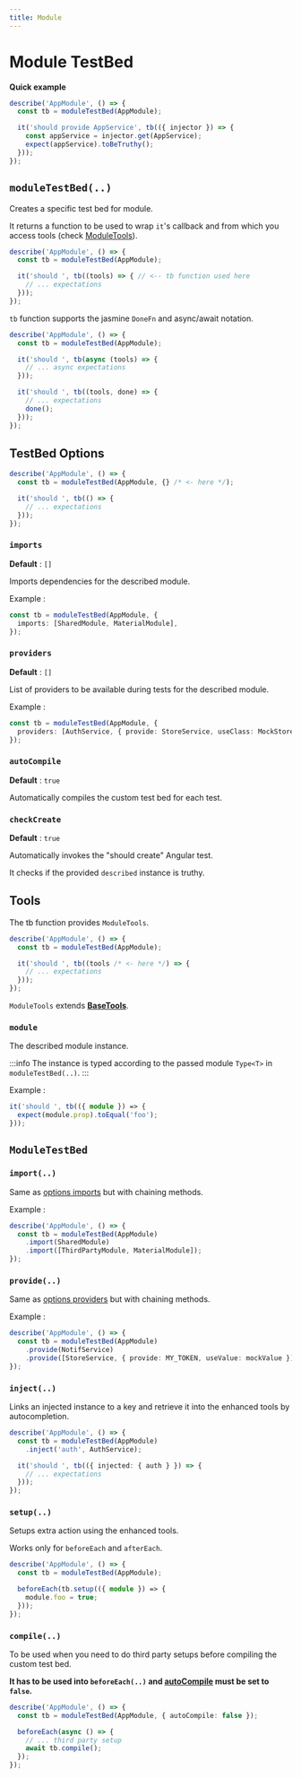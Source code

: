 ```yaml
---
title: Module
---
```


# Module TestBed

**Quick example**

```ts
describe('AppModule', () => {
  const tb = moduleTestBed(AppModule);

  it('should provide AppService', tb(({ injector }) => {
    const appService = injector.get(AppService);
    expect(appService).toBeTruthy();
  }));
});
```

## `moduleTestBed(..)`

Creates a specific test bed for module.

It returns a function to be used to wrap `it`'s callback and from which you access tools (check [ModuleTools](#tools)).

```ts
describe('AppModule', () => {
  const tb = moduleTestBed(AppModule);

  it('should ', tb((tools) => { // <-- tb function used here
    // ... expectations
  }));
});
```

`tb` function supports the jasmine `DoneFn` and async/await notation.

```ts
describe('AppModule', () => {
  const tb = moduleTestBed(AppModule);

  it('should ', tb(async (tools) => {
    // ... async expectations
  }));

  it('should ', tb((tools, done) => {
    // ... expectations
    done();
  }));
});
```

## TestBed Options

```ts
describe('AppModule', () => {
  const tb = moduleTestBed(AppModule, {} /* <- here */);

  it('should ', tb(() => {
    // ... expectations
  }));
});
```

### `imports`

**Default** : `[]`

Imports dependencies for the described module.

Example :

```ts
const tb = moduleTestBed(AppModule, {
  imports: [SharedModule, MaterialModule],
});
```

### `providers`

**Default** : `[]`

List of providers to be available during tests for the described module.

Example :

```ts
const tb = moduleTestBed(AppModule, {
  providers: [AuthService, { provide: StoreService, useClass: MockStoreService }],
});
```

### `autoCompile`

**Default** : `true`

Automatically compiles the custom test bed for each test.

### `checkCreate`

**Default** : `true`

Automatically invokes the "should create" Angular test.

It checks if the provided `described` instance is truthy.

## Tools

The tb function provides `ModuleTools`.

```ts
describe('AppModule', () => {
  const tb = moduleTestBed(AppModule);

  it('should ', tb((tools /* <- here */) => {
    // ... expectations
  }));
});
```

`ModuleTools` extends **[BaseTools](../common/base-tools)**.

### `module`

The described module instance.

:::info
The instance is typed according to the passed module `Type<T>` in `moduleTestBed(..)`.
:::

Example :

```ts
it('should ', tb(({ module }) => {
  expect(module.prop).toEqual('foo');
}));
```

## `ModuleTestBed`

### `import(..)`

Same as [options imports](#imports) but with chaining methods.

Example :

```ts
describe('AppModule', () => {
  const tb = moduleTestBed(AppModule)
    .import(SharedModule)
    .import([ThirdPartyModule, MaterialModule]);
});
```

### `provide(..)`

Same as [options providers](#providers) but with chaining methods.

Example :

```ts
describe('AppModule', () => {
  const tb = moduleTestBed(AppModule)
    .provide(NotifService)
    .provide([StoreService, { provide: MY_TOKEN, useValue: mockValue }]);
});
```

### `inject(..)`

Links an injected instance to a key and retrieve it into the enhanced tools by autocompletion.

```ts
describe('AppModule', () => {
  const tb = moduleTestBed(AppModule)
    .inject('auth', AuthService);

  it('should ', tb(({ injected: { auth } }) => {
    // ... expectations
  }));
});
```

### `setup(..)`

Setups extra action using the enhanced tools.

Works only for `beforeEach` and `afterEach`.

```ts
describe('AppModule', () => {
  const tb = moduleTestBed(AppModule);

  beforeEach(tb.setup(({ module }) => {
    module.foo = true;
  }));
});
```

### `compile(..)`

To be used when you need to do third party setups before compiling the custom test bed.

**It has to be used into `beforeEach(..)` and [autoCompile](#autocompile) must be set to `false`.**

```ts
describe('AppModule', () => {
  const tb = moduleTestBed(AppModule, { autoCompile: false });

  beforeEach(async () => {
    // ... third party setup
    await tb.compile();
  });
});
```
